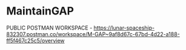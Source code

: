 # MaintainGAP
PUBLIC POSTMAN WORKSPACE - https://lunar-spaceship-832307.postman.co/workspace/M-GAP~9af8d67c-67bd-4d22-a188-ff5f467c25c5/overview
